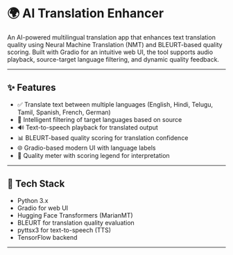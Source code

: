 # 🌍 AI Translation Enhancer

An AI-powered multilingual translation app that enhances text translation quality using Neural Machine Translation (NMT) and BLEURT-based quality scoring. Built with Gradio for an intuitive web UI, the tool supports audio playback, source-target language filtering, and dynamic quality feedback.

---

## ✨ Features

- ✅ Translate text between multiple languages (English, Hindi, Telugu, Tamil, Spanish, French, German)
- 🎯 Intelligent filtering of target languages based on source
- 🔊 Text-to-speech playback for translated output
- 📊 BLEURT-based quality scoring for translation confidence
- 🌐 Gradio-based modern UI with language labels
- 📘 Quality meter with scoring legend for interpretation

---

## 🧠 Tech Stack

- Python 3.x
- Gradio for web UI
- Hugging Face Transformers (MarianMT)
- BLEURT for translation quality evaluation
- pyttsx3 for text-to-speech (TTS)
- TensorFlow backend

---